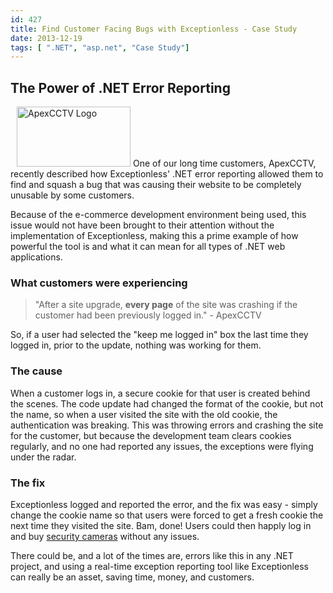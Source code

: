 ```yaml
---
id: 427
title: Find Customer Facing Bugs with Exceptionless - Case Study
date: 2013-12-19
tags: [ ".NET", "asp.net", "Case Study"]
---
```

## The Power of .NET Error Reporting

<img loading="lazy" class="alignright size-full wp-image-438" style="margin-left: 10px;" alt="ApexCCTV Logo" src="/assets/img/news/header-logoNew.png" width="182" height="96" data-id="438" /> One of our long time customers, ApexCCTV, recently described how Exceptionless' .NET error reporting allowed them to find and squash a bug that was causing their website to be completely unusable by some customers.

Because of the e-commerce development environment being used, this issue would not have been brought to their attention without the implementation of Exceptionless, making this a prime example of how powerful the tool is and what it can mean for all types of .NET web applications.<!--more-->

### What customers were experiencing

> "After a site upgrade, **every page** of the site was crashing if the customer had been previously logged in." - ApexCCTV

So, if a user had selected the "keep me logged in" box the last time they logged in, prior to the update, nothing was working for them.

### The cause

When a customer logs in, a secure cookie for that user is created behind the scenes. The code update had changed the format of the cookie, but not the name, so when a user visited the site with the old cookie, the authentication was breaking. This was throwing errors and crashing the site for the customer, but because the development team clears cookies regularly, and no one had reported any issues, the exceptions were flying under the radar.

### The fix

Exceptionless logged and reported the error, and the fix was easy - simply change the cookie name so that users were forced to get a fresh cookie the next time they visited the site. Bam, done! Users could then happly log in and buy <a title="Security Cameras" href="http://www.apexcctv.com" target="_blank">security cameras</a> without any issues.

There could be, and a lot of the times are, errors like this in any .NET project, and using a real-time exception reporting tool like Exceptionless can really be an asset, saving time, money, and customers.
